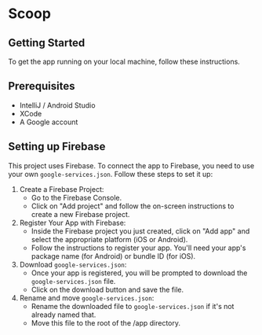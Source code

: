 # Scoop

## Getting Started

To get the app running on your local machine, follow these instructions.

## Prerequisites

- IntelliJ / Android Studio
- XCode
- A Google account

## Setting up Firebase

This project uses Firebase. To connect the app to Firebase, you need to use your own `google-services.json`. Follow
these steps to set it up:

1. Create a Firebase Project:
    - Go to the Firebase Console.
    - Click on "Add project" and follow the on-screen instructions to create a new Firebase project.
2. Register Your App with Firebase:
    - Inside the Firebase project you just created, click on "Add app" and select the appropriate platform (iOS or
      Android).
    - Follow the instructions to register your app. You'll need your app's package name (for Android) or bundle ID (for
      iOS).
3. Download `google-services.json`:
    - Once your app is registered, you will be prompted to download the `google-services.json` file.
    - Click on the download button and save the file.
4. Rename and move `google-services.json`:
    - Rename the downloaded file to `google-services.json` if it's not already named that.
    - Move this file to the root of the /app directory.
